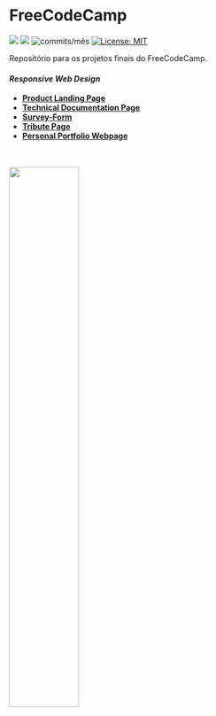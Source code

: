 # FreeCodeCamp
<img src="https://img.shields.io/github/languages/count/dev-araujo/FreeCodeCamp?style=flat-square"/> <img src="https://img.shields.io/github/last-commit/dev-araujo/FreeCodeCamp?style=flat-square"/> <img alt="commits/mês" src="https://img.shields.io/github/commit-activity/m/dev-araujo/FreeCodeCamp?style=flat-square"/> [![License: MIT](https://img.shields.io/badge/License-MIT-yellow.svg)](https://opensource.org/licenses/MIT)

Repositório para os projetos finais do FreeCodeCamp.

#### _Responsive Web Design_
  
 - [**Product Landing Page**](https://github.com/dev-araujo/FreeCodeCamp/tree/main/Responsive-Web-Design/product-landing-page)
 - [**Technical Documentation Page**](https://github.com/dev-araujo/FreeCodeCamp/tree/main/Responsive-Web-Design/technical-documentation-page)
 - [**Survey-Form**](https://github.com/dev-araujo/FreeCodeCamp/tree/main/Responsive-Web-Design/survey-form)
 - [**Tribute Page**](https://github.com/dev-araujo/FreeCodeCamp/blob/main/Responsive-Web-Design/tribute-page/) 
 - [**Personal Portfolio Webpage**](https://github.com/dev-araujo/FreeCodeCamp/tree/main/Responsive-Web-Design/personal-portfolio-webpage)
 

<br/>

<br/>


<img src="https://user-images.githubusercontent.com/97068163/155015410-bd92cfc2-42fc-41ad-9f4d-1952162fbd01.png" width="50%"/>



